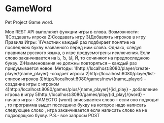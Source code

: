 # GameWord
Pet Project Game word.

Мое REST API выполняет функции игры в слова.
Возможности:
1)Создавать игрока 
2)Создавать игру 
3)Добавлять игроков в игру
Правила Игры:
1)Участник каждый раз подбирает понятие на последнюю букву названного перед ним слова. Однако, следуя правилам русского языка, в игре предусмотрены исключения. Если слово заканчивается на Ь, Ъ, Ы, Й, то сочиняют на предпоследнюю букву.
2)Наименования не должны повторяться – каждый раз придумывается новое.
Методы:
1)http://localhost:8080/player/create-player/{name_player} -создает игрока
2)http://localhost:8080/player/list-список игроков
3)http://localhost:8080/games/new/{name_player} - создание игры с игроком 
4)http://localhost:8080/games/plus/{name_player}/{id_play} - добавление игрока в игру
5)http://localhost:8080/games/play/{id_play}/{word} - начало игры - ЗАМЕСТО {word} вписывается слово - если оно подходит , то программа выдет последнию букву на которое надо написать следующее слово , игра заканчивается если написать слово на не подходящюю букву.
P.S.- все запросы POST

